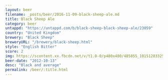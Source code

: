 ```yaml
---
layout: beer
filename: _posts/beer/2016-11-09-black-sheep-ale.md
title: Black Sheep Ale
category: beer
untappd: "https://untappd.com/b/black-sheep-black-sheep-ale/23059"
country: "United Kingdom"
brewery: "Black Sheep"
breweryURL: "/brewery/black-sheep.html"
style: "English Bitter"
score: 2
img: https://scontent.xx.fbcdn.net/v/t1.0-0/p480x480/485855_10151283325868745_1357546171_n.jpg?oh=bfb98b3d6c3523add42e0a57c5b9f867&oe=5B2EE65F
beer-date: "2012-10-13"
desc: "Black and average"
permalink: /beer/:title.html
---
```

